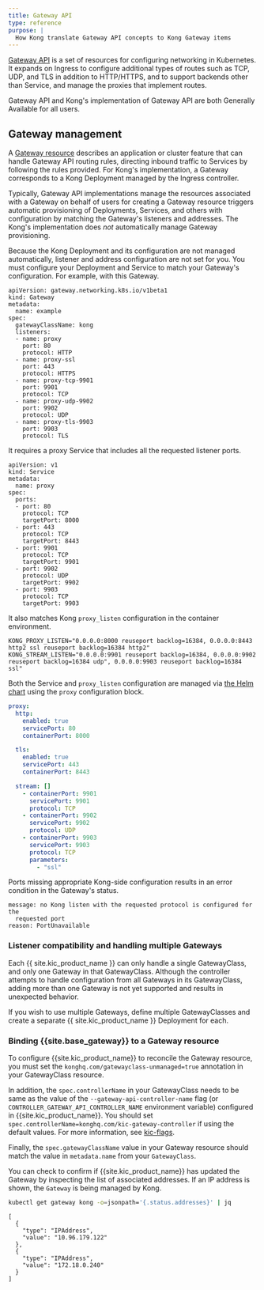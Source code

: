 ```yaml
---
title: Gateway API
type: reference
purpose: |
  How Kong translate Gateway API concepts to Kong Gateway items
---
```


[Gateway API](https://gateway-api.sigs.k8s.io/) is a set of resources for
configuring networking in Kubernetes. It expands on Ingress to configure
additional types of routes such as TCP, UDP, and TLS in addition to HTTP/HTTPS,
and to support backends other than Service, and manage the proxies that implement
routes.

Gateway API and Kong's implementation of Gateway API are both Generally Available for all users.

## Gateway management

A [Gateway resource](https://gateway-api.sigs.k8s.io/concepts/api-overview/#gateway)
describes an application or cluster feature that can handle Gateway API routing
rules, directing inbound traffic to Services by following the rules provided. For
Kong's implementation, a Gateway corresponds to a Kong Deployment managed by
the Ingress controller.

Typically, Gateway API implementations manage the resources associated with a
Gateway on behalf of users for creating a Gateway resource triggers automatic
provisioning of Deployments, Services, and others with configuration by matching the
Gateway's listeners and addresses. The Kong's implementation does _not_
automatically manage Gateway provisioning.

Because the Kong Deployment and its configuration are not managed
automatically, listener and address configuration are not set for you. You must
configure your Deployment and Service to match your Gateway's configuration.
For example, with this Gateway.

```
apiVersion: gateway.networking.k8s.io/v1beta1
kind: Gateway
metadata:
  name: example
spec:
  gatewayClassName: kong
  listeners:
  - name: proxy
    port: 80
    protocol: HTTP
  - name: proxy-ssl
    port: 443
    protocol: HTTPS
  - name: proxy-tcp-9901
    port: 9901
    protocol: TCP
  - name: proxy-udp-9902
    port: 9902
    protocol: UDP
  - name: proxy-tls-9903
    port: 9903
    protocol: TLS
```
It requires a proxy Service that includes all the requested listener ports.

```
apiVersion: v1
kind: Service
metadata:
  name: proxy
spec:
  ports:
  - port: 80
    protocol: TCP
    targetPort: 8000
  - port: 443
    protocol: TCP
    targetPort: 8443
  - port: 9901
    protocol: TCP
    targetPort: 9901
  - port: 9902
    protocol: UDP
    targetPort: 9902
  - port: 9903
    protocol: TCP
    targetPort: 9903
```
It also matches Kong `proxy_listen` configuration in the container environment.

```
KONG_PROXY_LISTEN="0.0.0.0:8000 reuseport backlog=16384, 0.0.0.0:8443 http2 ssl reuseport backlog=16384 http2"
KONG_STREAM_LISTEN="0.0.0.0:9901 reuseport backlog=16384, 0.0.0.0:9902 reuseport backlog=16384 udp", 0.0.0.0:9903 reuseport backlog=16384 ssl"
```

Both the Service and `proxy_listen` configuration are managed via [the Helm chart](https://github.com/Kong/charts/tree/main/charts/kong) using the `proxy` configuration block.

```yaml
proxy:
  http:
    enabled: true
    servicePort: 80
    containerPort: 8000

  tls:
    enabled: true
    servicePort: 443
    containerPort: 8443

  stream: []
    - containerPort: 9901
      servicePort: 9901
      protocol: TCP
    - containerPort: 9902
      servicePort: 9902
      protocol: UDP
    - containerPort: 9903
      servicePort: 9903
      protocol: TCP
      parameters:
        - "ssl"
```

Ports missing appropriate Kong-side configuration results in an error
condition in the Gateway's status.

```text
message: no Kong listen with the requested protocol is configured for the
  requested port
reason: PortUnavailable
```

### Listener compatibility and handling multiple Gateways

Each {{ site.kic_product_name }} can only handle a single GatewayClass, and only one Gateway in that GatewayClass. Although the controller attempts to handle configuration from all Gateways in its GatewayClass, adding more than one Gateway is not yet supported and results in unexpected behavior.

If you wish to use multiple Gateways, define multiple GatewayClasses and create a separate {{ site.kic_product_name }}
Deployment for each.

### Binding {{site.base_gateway}} to a Gateway resource

To configure {{site.kic_product_name}} to reconcile the Gateway resource, you must set the `konghq.com/gatewayclass-unmanaged=true` annotation in your GatewayClass resource.

In addition, the `spec.controllerName` in your GatewayClass needs to be same as the value of the `--gateway-api-controller-name` flag (or `CONTROLLER_GATEWAY_API_CONTROLLER_NAME` environment variable) configured in {{site.kic_product_name}}. You should set `spec.controllerName=konghq.com/kic-gateway-controller` if using the default values. For more information, see [kic-flags](/kubernetes-ingress-controller/{{page.kong_version}}/references/cli-arguments/#flags).

Finally, the `spec.gatewayClassName` value in your Gateway resource should match the value in `metadata.name` from your `GatewayClass`.

You can check to confirm if {{site.kic_product_name}} has updated the Gateway by inspecting the list of associated addresses. If an IP address is shown, the `Gateway` is being managed by Kong.

```bash
kubectl get gateway kong -o=jsonpath='{.status.addresses}' | jq
```

```
[
  {
    "type": "IPAddress",
    "value": "10.96.179.122"
  },
  {
    "type": "IPAddress",
    "value": "172.18.0.240"
  }
]
```
